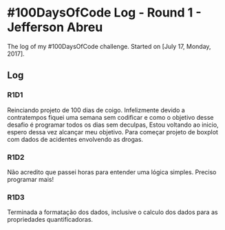 # #100DaysOfCode Log - Round 1 - Jefferson Abreu

The log of my #100DaysOfCode challenge. Started on [July 17, Monday, 2017].

## Log

### R1D1
Reinciando projeto de 100 dias de coigo. Infelizmente devido a contratempos fiquei uma semana sem codificar e como o objetivo desse desafio é programar todos os dias sem deculpas, Estou voltando ao inicio, espero dessa vez alcançar meu objetivo. Para começar projeto de boxplot com dados de acidentes envolvendo as drogas.

### R1D2
Não acredito que passei horas para entender uma lógica simples. Preciso programar mais!

### R1D3
Terminada a formatação dos dados, inclusive o calculo dos dados para as propriedades quantificadoras.